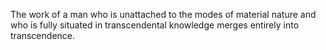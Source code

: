 The work of a man who is unattached to the modes of material nature and who is fully situated in transcendental knowledge merges entirely into transcendence.